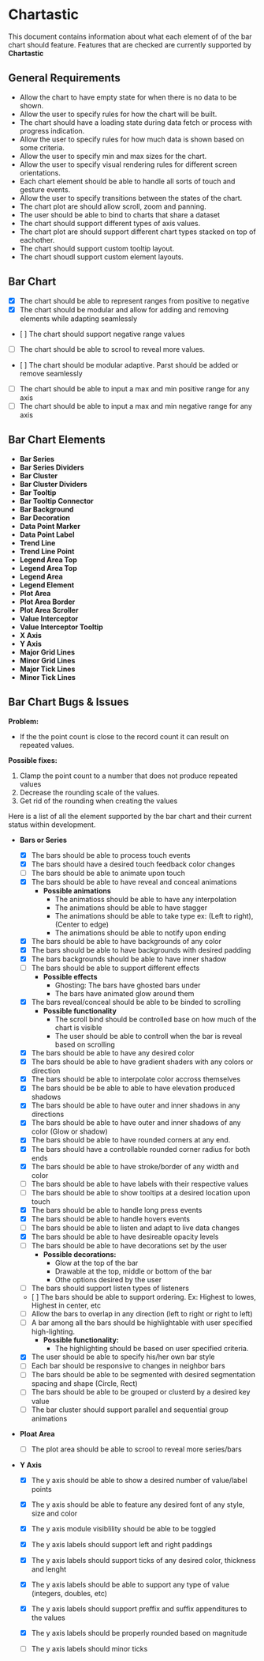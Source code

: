 # Chartastic

This document contains information about what each element of of the bar chart should feature. Features that are checked are currently supported by **Chartastic**

## General Requirements

* Allow the chart to have empty state for when there is no data to be shown.
* Allow the user to specify rules for how the chart will be built. 
* The chart should have a loading state during data fetch or process with progress indication.
* Allow the user to specify rules for how much data is shown based on some criteria.
* Allow the user to specify min and max sizes for the chart.
* Allow the user to specify visual rendering rules for different screen orientations.
* Each chart element should be able to handle all sorts of touch and gesture events.
* Allow the user to specify transitions between the states of the chart.
* The chart plot are should allow scroll, zoom and panning.
* The user should be able to bind to charts that share a dataset
* The chart should support different types of axis values.
* The chart plot are should support different chart types stacked on top of eachother.
* The chart should support custom tooltip layout.
* The chart shoudl support custom element layouts.

## Bar Chart

 - [x] The chart should be able to represent ranges from positive to negative
 - [x] The chart should be modular and allow for adding and removing elements while adapting seamlessly
 - [ ] The chart should support negative range values
 - [ ] The chart should be able to scrool to reveal more values.
 - [ ] The chart should be modular adaptive. Parst should be added or remove seamlessly
 - [ ] The chart should be able to input a max and min positive range for any axis
 - [ ] The chart should be able to input a max and min negative range for any axis
 
## Bar Chart Elements

* **Bar Series**
* **Bar Series Dividers**
* **Bar Cluster**
* **Bar Cluster Dividers**
* **Bar Tooltip**
* **Bar Tooltip Connector**
* **Bar Background**
* **Bar Decoration**
* **Data Point Marker**
* **Data Point Label**
* **Trend Line**
* **Trend Line Point**
* **Legend Area Top**
* **Legend Area Top**
* **Legend Area**
* **Legend Element**
* **Plot Area**
* **Plot Area Border**
* **Plot Area Scroller**
* **Value Interceptor**
* **Value Interceptor Tooltip**
* **X Axis**
* **Y Axis**
* **Major Grid Lines**
* **Minor Grid Lines**
* **Major Tick Lines**
* **Minor Tick Lines**

## Bar Chart Bugs & Issues

**Problem:**
* If the the point count is close to the record count it can result on repeated values.

**Possible fixes:**
1. Clamp the point count to a number that does not produce repeated values
2. Decrease the rounding scale of the values.
3. Get rid of the rounding when creating the values

Here is a list of all the element supported by the bar chart and their current status within development.

* **Bars or Series**

   - [x] The bars should be able to process touch events
   - [x] The bars should have a desired touch feedback color changes
   - [ ] The bars should be able to animate upon touch
   - [x] The bars should be able to have reveal and conceal animations
     * **Possible animations**
        * The animatioss should be able to have any interpolation
        * The animations should be able to have stagger
        * The animations should be able to take type ex: (Left to right), (Center to edge)
        * The animations should be able to notify upon ending
   - [x] The bars should be able to have backgrounds of any color
   - [x] The bars should be able to have backgrounds with desired padding
   - [x] The bars backgrounds should be able to have inner shadow
   - [ ] The bars should be able to support different effects
     * **Possible effects**
        * Ghosting: The bars have ghosted bars under
        * The bars have animated glow around them
   - [x] The bars reveal/conceal should be able to be binded to scrolling
     * **Possible functionality**
        * The scroll bind should be controlled base on how much of the chart is visible
        * The user should be able to controll when the bar is reveal based on scrolling
   - [x] The bars should be able to have any desired color
   - [x] The bars should be able to have gradient shaders with any colors or direction
   - [x] The bars should be able to interpolate color accross themselves
   - [x] The bars should be be able to able to have elevation produced shadows
   - [x] The bars should be able to have outer and inner shadows in any directions
   - [x] The bars should be able to have outer and inner shadows of any color (Glow or shadow)
   - [x] The bars should be able to have rounded corners at any end.
   - [x] The bars should have a controllable rounded corner radius for both ends
   - [x] The bars should be able to have stroke/border of any width and color
   - [ ] The bars should be able to have labels with their respective values
   - [ ] The bars should be able to show tooltips at a desired location upon touch 
   - [x] The bars should be able to handle long press events
   - [x] The bars should be able to handle hovers events
   - [ ] The bars should be able to listen and adapt to live data changes
   - [x] The bars should be able to have desireable opacity levels
   - [ ] The bars should be able to have decorations set by the user
      * **Possible decorations:**
         * Glow at the top of the bar
         * Drawable at the top, middle or bottom of the bar
         * Othe options desired by the user
   - [ ] The bars should support listen types of listeners
   - [ ] The bars should be able to support ordering. Ex: Highest to lowes, Highest in center, etc
   - [ ] Allow the bars to overlap in any direction (left to right or right to left)
   - [ ] A bar among all the bars should be highlightable with user specified high-lighting.
       * **Possible functionality:**
         * The highlighting should be based on user specified criteria.
   - [x] The user should be able to specify his/her own bar style 
   - [ ] Each bar should be responsive to changes in neighbor bars
   - [ ] The bars should be able to be segmented with desired segmentation spacing and shape (Circle, Rect)
   - [ ] The bars should be able to be grouped or clusterd by a desired key value
   - [ ] The bar cluster should support parallel and sequential group animations
   
* **Ploat Area**

   - [ ] The plot area should be able to scrool to reveal more series/bars
   
* **Y Axis**

   - [x] The y axis should be able to show a desired number of value/label points
   - [x] The y axis should be able to feature any desired font of any style, size and color
   - [x] The y axis module visiblility should be able to be toggled
   - [x] The y axis labels should support left and right paddings
   - [x] The y axis labels should support ticks of any desired color, thickness and lenght
   - [x] The y axis labels should be able to support any type of value (integers, doubles, etc)
   - [x] The y axis labels should support preffix and suffix appenditures to the values
   - [x] The y axis labels should be properly rounded based on magnitude
   - [ ] The y axis labels should minor ticks
 
